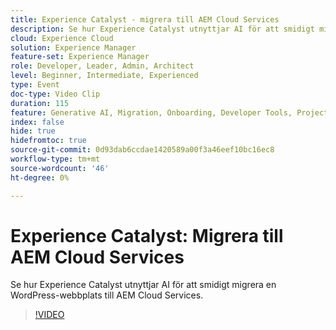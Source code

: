 ```yaml
---
title: Experience Catalyst - migrera till AEM Cloud Services
description: Se hur Experience Catalyst utnyttjar AI för att smidigt migrera en WordPress-webbplats till AEM Cloud Services.
cloud: Experience Cloud
solution: Experience Manager
feature-set: Experience Manager
role: Developer, Leader, Admin, Architect
level: Beginner, Intermediate, Experienced
type: Event
doc-type: Video Clip
duration: 115
feature: Generative AI, Migration, Onboarding, Developer Tools, Projects
index: false
hide: true
hidefromtoc: true
source-git-commit: 0d93dab6ccdae1420589a00f3a46eef10bc16ec8
workflow-type: tm+mt
source-wordcount: '46'
ht-degree: 0%

---
```



# Experience Catalyst: Migrera till AEM Cloud Services

Se hur Experience Catalyst utnyttjar AI för att smidigt migrera en WordPress-webbplats till AEM Cloud Services.

>[!VIDEO](https://video.tv.adobe.com/v/3461980/?learn=on&enablevpops&captions=swe)
